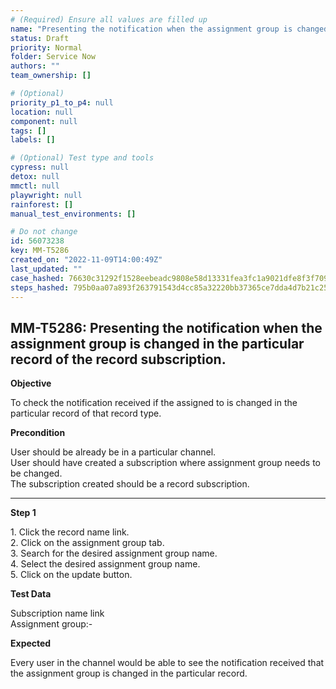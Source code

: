 ```yaml
---
# (Required) Ensure all values are filled up
name: "Presenting the notification when the assignment group is changed in the particular record of the record subscription."
status: Draft
priority: Normal
folder: Service Now
authors: ""
team_ownership: []

# (Optional)
priority_p1_to_p4: null
location: null
component: null
tags: []
labels: []

# (Optional) Test type and tools
cypress: null
detox: null
mmctl: null
playwright: null
rainforest: []
manual_test_environments: []

# Do not change
id: 56073238
key: MM-T5286
created_on: "2022-11-09T14:00:49Z"
last_updated: ""
case_hashed: 76630c31292f1528eebeadc9808e58d13331fea3fc1a9021dfe8f3f7092e6be2be4dcd7066dd170f1f1753ba6377e24a
steps_hashed: 795b0aa07a893f263791543d4cc85a32220bb37365ce7dda4d7b21c250f0da555154ea308c6da80d05405d2d0aa33eb6
---
```


<!-- (Auto-generated) Based on frontmatter's "key" and "name" -->

## MM-T5286: Presenting the notification when the assignment group is changed in the particular record of the record subscription.

**Objective**

To check the notification received if the assigned to is changed in the particular record of that record type.

**Precondition**

User should be already be in a particular channel.\
User should have created a subscription where assignment group needs to be changed.\
The subscription created should be a record subscription.

---

**Step 1**

1\. Click the record name link.\
2\. Click on the assignment group tab.\
3\. Search for the desired assignment group name.\
4\. Select the desired assignment group name.\
5\. Click on the update button.

**Test Data**

Subscription name link\
Assignment group:-

**Expected**

Every user in the channel would be able to see the notification received that the assignment group is changed in the particular record.
